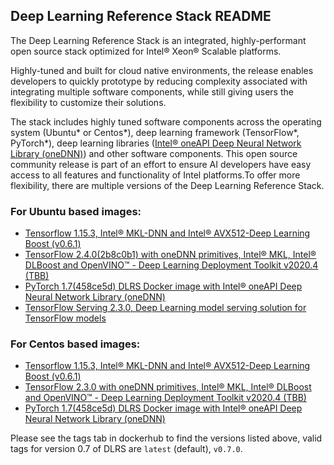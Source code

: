 ## Deep Learning Reference Stack README


The Deep Learning Reference Stack is an integrated, highly-performant open source stack optimized for Intel® Xeon® Scalable platforms.

Highly-tuned and built for cloud native environments, the release enables developers to quickly prototype by reducing complexity associated with integrating multiple software components, while still giving users the flexibility to customize their solutions.

The stack includes highly tuned software components across the operating system (Ubuntu* or Centos*), deep learning framework (TensorFlow*, PyTorch*), deep learning libraries ([Intel® oneAPI Deep Neural Network Library (oneDNN)](https://01.org/dnnl)) and other software components. This open source community release is part of an effort to ensure AI developers have easy access to all features and functionality of Intel platforms.To offer more flexibility, there are multiple versions of the Deep Learning Reference Stack.
 
### For Ubuntu based images:
* [Tensorflow 1.15.3, Intel® MKL-DNN and Intel® AVX512-Deep Learning Boost (v0.6.1)](https://hub.docker.com/r/sysstacks/dlrs-tensorflow-ubuntu)
* [TensorFlow 2.4.0(2b8c0b1) with oneDNN primitives, Intel® MKL, Intel® DLBoost and OpenVINO™ - Deep Learning Deployment Toolkit v2020.4 (TBB)](https://hub.docker.com/r/sysstacks/dlrs-tensorflow2-ubuntu)
* [PyTorch 1.7(458ce5d) DLRS Docker image with Intel® oneAPI Deep Neural Network Library (oneDNN)](https://hub.docker.com/r/sysstacks/dlrs-pytorch-ubuntu)
* [TensorFlow Serving 2.3.0, Deep Learning model serving solution for TensorFlow models](https://hub.docker.com/repository/docker/sysstacks/dlrs-serving-ubuntu)
 
### For Centos based images:
* [Tensorflow 1.15.3, Intel® MKL-DNN and Intel® AVX512-Deep Learning Boost (v0.6.1)](https://hub.docker.com/r/sysstacks/dlrs-tensorflow-centos)
* [TensorFlow 2.3.0 with oneDNN primitives, Intel® MKL, Intel® DLBoost and OpenVINO™ - Deep Learning Deployment Toolkit v2020.4 (TBB)](https://hub.docker.com/r/sysstacks/dlrs-tensorflow2-centos)
* [PyTorch 1.7(458ce5d) DLRS Docker image with Intel® oneAPI Deep Neural Network Library (oneDNN)](https://hub.docker.com/r/sysstacks/dlrs-pytorch-centos)
 
Please see the tags tab in dockerhub to find the versions listed above, valid tags for version 0.7 of DLRS are `latest` (default), `v0.7.0`.
